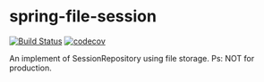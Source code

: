 # spring-file-session
[![Build Status](https://travis-ci.org/ian4hu/spring-file-session.svg?branch=master)](https://travis-ci.org/ian4hu/spring-file-session) [![codecov](https://codecov.io/gh/ian4hu/spring-file-session/branch/master/graph/badge.svg)](https://codecov.io/gh/ian4hu/spring-file-session)

An implement of SessionRepository using file storage. Ps: NOT for production.


